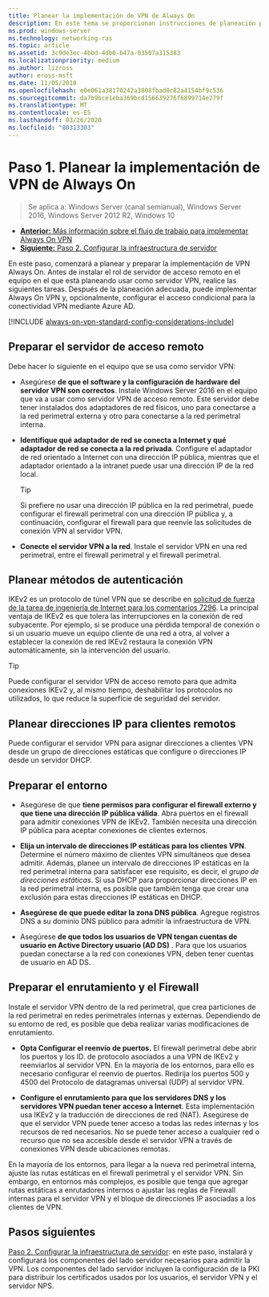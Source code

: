 ```yaml
---
title: Planear la implementación de VPN de Always On
description: En este tema se proporcionan instrucciones de planeación para implementar Always On VPN en Windows Server 2016.
ms.prod: windows-server
ms.technology: networking-ras
ms.topic: article
ms.assetid: 3c9de3ec-4bbd-4db0-b47a-03507a315383
ms.localizationpriority: medium
ms.author: lizross
author: eross-msft
ms.date: 11/05/2018
ms.openlocfilehash: e0e061a38170242a3808fbad0c82a4154bf9c536
ms.sourcegitcommit: da7b9bce1eba369bcd156639276f6899714e279f
ms.translationtype: MT
ms.contentlocale: es-ES
ms.lasthandoff: 03/26/2020
ms.locfileid: "80313303"
---
```

# <a name="step-1-plan-the-always-on-vpn-deployment"></a>Paso 1. Planear la implementación de VPN de Always On

>Se aplica a: Windows Server (canal semianual), Windows Server 2016, Windows Server 2012 R2, Windows 10

- [**Anterior:** Más información sobre el flujo de trabajo para implementar Always On VPN](always-on-vpn-deploy-deployment.md)
- [**Siguiente:** Paso 2. Configurar la infraestructura de servidor](vpn-deploy-server-infrastructure.md)

En este paso, comenzará a planear y preparar la implementación de VPN Always On. Antes de instalar el rol de servidor de acceso remoto en el equipo en el que está planeando usar como servidor VPN, realice las siguientes tareas. Después de la planeación adecuada, puede implementar Always On VPN y, opcionalmente, configurar el acceso condicional para la conectividad VPN mediante Azure AD.

[!INCLUDE [always-on-vpn-standard-config-considerations-include](../../../includes/always-on-vpn-standard-config-considerations-include.md)]

## <a name="prepare-the-remote-access-server"></a>Preparar el servidor de acceso remoto

Debe hacer lo siguiente en el equipo que se usa como servidor VPN:

- Asegúrese **de que el software y la configuración de hardware del servidor VPN son correctos**. Instale Windows Server 2016 en el equipo que va a usar como servidor VPN de acceso remoto. Este servidor debe tener instalados dos adaptadores de red físicos, uno para conectarse a la red perimetral externa y otro para conectarse a la red perimetral interna.

- **Identifique qué adaptador de red se conecta a Internet y qué adaptador de red se conecta a la red privada**. Configure el adaptador de red orientado a Internet con una dirección IP pública, mientras que el adaptador orientado a la intranet puede usar una dirección IP de la red local.

    >[!TIP]
    >Si prefiere no usar una dirección IP pública en la red perimetral, puede configurar el firewall perimetral con una dirección IP pública y, a continuación, configurar el firewall para que reenvíe las solicitudes de conexión VPN al servidor VPN.

- **Conecte el servidor VPN a la red**. Instale el servidor VPN en una red perimetral, entre el firewall perimetral y el firewall perimetral.

## <a name="plan-authentication-methods"></a>Planear métodos de autenticación

IKEv2 es un protocolo de túnel VPN que se describe en [solicitud de fuerza de la tarea de ingeniería de Internet para los comentarios 7296](https://datatracker.ietf.org/doc/rfc7296/). La principal ventaja de IKEv2 es que tolera las interrupciones en la conexión de red subyacente. Por ejemplo, si se produce una pérdida temporal de conexión o si un usuario mueve un equipo cliente de una red a otra, al volver a establecer la conexión de red IKEv2 restaura la conexión VPN automáticamente, sin la intervención del usuario.

>[!TIP]
>Puede configurar el servidor VPN de acceso remoto para que admita conexiones IKEv2 y, al mismo tiempo, deshabilitar los protocolos no utilizados, lo que reduce la superficie de seguridad del servidor. 

## <a name="plan-ip-addresses-for-remote-clients"></a>Planear direcciones IP para clientes remotos

Puede configurar el servidor VPN para asignar direcciones a clientes VPN desde un grupo de direcciones estáticas que configure o direcciones IP desde un servidor DHCP. 

## <a name="prepare-the-environment"></a>Preparar el entorno

- Asegúrese de que **tiene permisos para configurar el firewall externo y que tiene una dirección IP pública válida**. Abra puertos en el firewall para admitir conexiones VPN de IKEv2. También necesita una dirección IP pública para aceptar conexiones de clientes externos.

- **Elija un intervalo de direcciones IP estáticas para los clientes VPN**. Determine el número máximo de clientes VPN simultáneos que desea admitir. Además, planee un intervalo de direcciones IP estáticas en la red perimetral interna para satisfacer ese requisito, es decir, el *grupo de direcciones estáticas*. Si usa DHCP para proporcionar direcciones IP en la red perimetral interna, es posible que también tenga que crear una exclusión para estas direcciones IP estáticas en DHCP.

- **Asegúrese de que puede editar la zona DNS pública**. Agregue registros DNS a su dominio DNS público para admitir la infraestructura de VPN. 

- Asegúrese **de que todos los usuarios de VPN tengan cuentas de usuario en Active Directory usuario (AD DS)** . Para que los usuarios puedan conectarse a la red con conexiones VPN, deben tener cuentas de usuario en AD DS.

## <a name="prepare-routing-and-firewall"></a>Preparar el enrutamiento y el Firewall 

Instale el servidor VPN dentro de la red perimetral, que crea particiones de la red perimetral en redes perimetrales internas y externas. Dependiendo de su entorno de red, es posible que deba realizar varias modificaciones de enrutamiento.

- **Opta Configurar el reenvío de puertos.** El firewall perimetral debe abrir los puertos y los ID. de protocolo asociados a una VPN de IKEv2 y reenviarlos al servidor VPN. En la mayoría de los entornos, para ello es necesario configurar el reenvío de puertos. Redirija los puertos 500 y 4500 del Protocolo de datagramas universal (UDP) al servidor VPN.

- **Configure el enrutamiento para que los servidores DNS y los servidores VPN puedan tener acceso a Internet**. Esta implementación usa IKEv2 y la traducción de direcciones de red (NAT). Asegúrese de que el servidor VPN puede tener acceso a todas las redes internas y los recursos de red necesarios. No se puede tener acceso a cualquier red o recurso que no sea accesible desde el servidor VPN a través de conexiones VPN desde ubicaciones remotas.

En la mayoría de los entornos, para llegar a la nueva red perimetral interna, ajuste las rutas estáticas en el firewall perimetral y el servidor VPN. Sin embargo, en entornos más complejos, es posible que tenga que agregar rutas estáticas a enrutadores internos o ajustar las reglas de Firewall internas para el servidor VPN y el bloque de direcciones IP asociadas a los clientes de VPN.

## <a name="next-steps"></a>Pasos siguientes

[Paso 2. Configurar la infraestructura de servidor](vpn-deploy-server-infrastructure.md): en este paso, instalará y configurará los componentes del lado servidor necesarios para admitir la VPN. Los componentes del lado servidor incluyen la configuración de la PKI para distribuir los certificados usados por los usuarios, el servidor VPN y el servidor NPS.